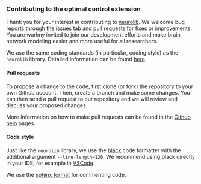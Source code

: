### Contributing to the optimal control extension

Thank you for your interest in contributing to [neurolib](https://github.com/neurolib-dev/neurolib). We welcome bug reports through the issues tab and pull requests for fixes or improvements. You are warlmy invited to join our development efforts and make brain network modeling easier and more useful for all researchers.

We use the same coding standards (in particular, coding style) as the `neurolib` library. Detailed information can be found [here](https://github.com/neurolib-dev/neurolib/blob/master/CONTRIBUTING.md).

#### Pull requests

To propose a change to the code, first clone (or fork) the repository to your own Github account. Then, create a branch and make some changes. You can then send a pull request to our repository and we will review and discuss your proposed changes.

More information on how to make pull requests can be found in the 
[Github help](https://docs.github.com/en/github/collaborating-with-issues-and-pull-requests/creating-a-pull-request) pages.


#### Code style

Just like the `neurolib` library, we use the [black](https://github.com/psf/black) code formatter with the additional argument `--line-length=120`. We recommend using black directly in your IDE, for example in [VSCode](https://marcobelo.medium.com/setting-up-python-black-on-visual-studio-code-5318eba4cd00).

We use the [sphinx format](https://sphinx-rtd-tutorial.readthedocs.io/en/latest/docstrings.html) for commenting code.

